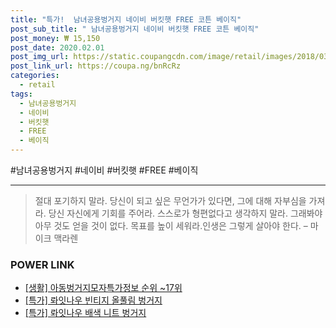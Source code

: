 ```yaml
--- 
title: "특가!  남녀공용벙거지 네이비 버킷햇 FREE 코튼 베이직" 
post_sub_title: " 남녀공용벙거지 네이비 버킷햇 FREE 코튼 베이직" 
post_money: ₩ 15,150 
post_date: 2020.02.01 
post_img_url: https://static.coupangcdn.com/image/retail/images/2018/03/26/16/6/4e63a890-abab-461d-ba06-4c9c49944b10.jpg 
post_link_url: https://coupa.ng/bnRcRz 
categories: 
  - retail 
tags: 
  - 남녀공용벙거지 
  - 네이비 
  - 버킷햇 
  - FREE 
  - 베이직 
--- 
```

  #남녀공용벙거지 #네이비 #버킷햇 #FREE #베이직 
<hr> 

> 절대 포기하지 말라. 당신이 되고 싶은 무언가가 있다면, 그에 대해 자부심을 가져라. 당신 자신에게 기회를 주어라. 스스로가 형편없다고 생각하지 말라. 그래봐야 아무 것도 얻을 것이 없다. 목표를 높이 세워라.인생은 그렇게 살아야 한다.  – 마이크 맥라렌 


### POWER LINK

* <a href="https://blog.naver.com/fasyy4321/221773147835" target="_blank"> [생활] 아동벙거지모자특가정보 순위 ~17위</a>
* <a href="https://blog.naver.com/an0733/221793139887" target="_blank">[특가] 롸잇나우 빈티지 올풀림 벙거지</a>
* <a href="https://blog.naver.com/sakai111/221792497692" target="_blank">[특가] 롸잇나우 배색 니트 벙거지</a>
